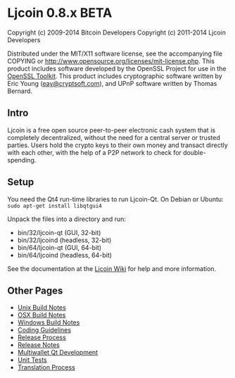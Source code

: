 Ljcoin 0.8.x BETA
====================

Copyright (c) 2009-2014 Bitcoin Developers
Copyright (c) 2011-2014 Ljcoin Developers

Distributed under the MIT/X11 software license, see the accompanying
file COPYING or http://www.opensource.org/licenses/mit-license.php.
This product includes software developed by the OpenSSL Project for use in the [OpenSSL Toolkit](http://www.openssl.org/). This product includes
cryptographic software written by Eric Young ([eay@cryptsoft.com](mailto:eay@cryptsoft.com)), and UPnP software written by Thomas Bernard.


Intro
---------------------
Ljcoin is a free open source peer-to-peer electronic cash system that is
completely decentralized, without the need for a central server or trusted
parties.  Users hold the crypto keys to their own money and transact directly
with each other, with the help of a P2P network to check for double-spending.


Setup
---------------------
You need the Qt4 run-time libraries to run Ljcoin-Qt. On Debian or Ubuntu:
	`sudo apt-get install libqtgui4`

Unpack the files into a directory and run:

- bin/32/ljcoin-qt (GUI, 32-bit)
- bin/32/ljcoind (headless, 32-bit)
- bin/64/ljcoin-qt (GUI, 64-bit)
- bin/64/ljcoind (headless, 64-bit)

See the documentation at the [Ljcoin Wiki](http://ljcoin.info)
for help and more information.


Other Pages
---------------------
- [Unix Build Notes](build-unix.md)
- [OSX Build Notes](build-osx.md)
- [Windows Build Notes](build-msw.md)
- [Coding Guidelines](coding.md)
- [Release Process](release-process.md)
- [Release Notes](release-notes.md)
- [Multiwallet Qt Development](multiwallet-qt.md)
- [Unit Tests](unit-tests.md)
- [Translation Process](translation_process.md)
